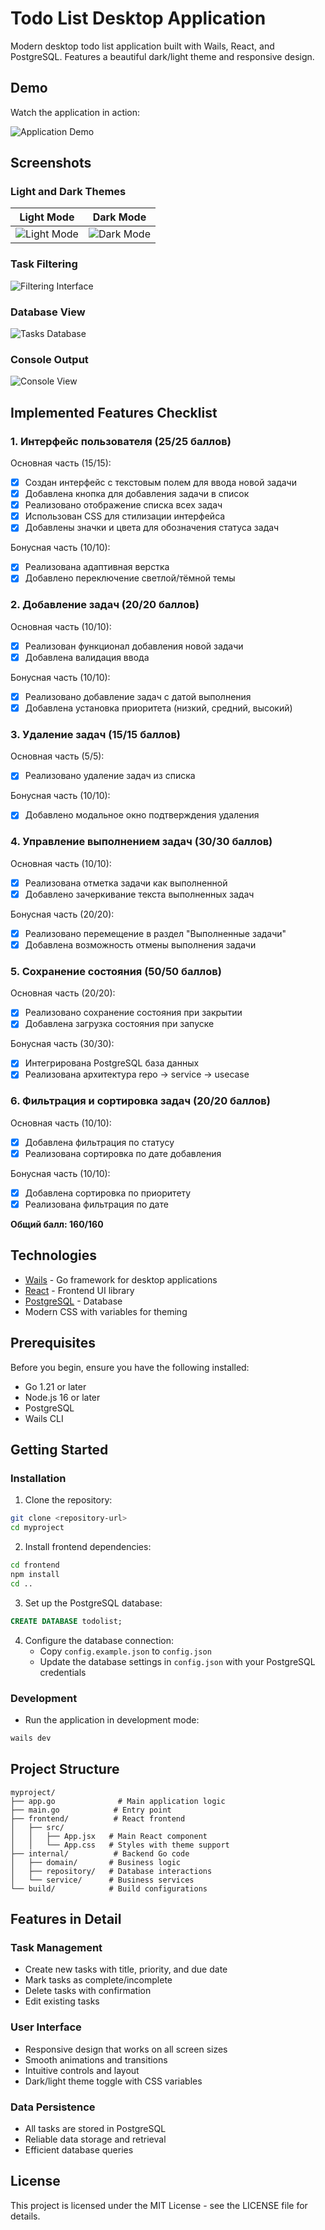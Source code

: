 # Todo List Desktop Application

Modern desktop todo list application built with Wails, React, and PostgreSQL. Features a beautiful dark/light theme and responsive design.

## Demo

Watch the application in action:

![Application Demo](./demo/demo.gif)

## Screenshots

### Light and Dark Themes

| Light Mode                                  | Dark Mode                                 |
| ------------------------------------------- | ----------------------------------------- |
| ![Light Mode](./screenshots/light-mode.png) | ![Dark Mode](./screenshots/dark-mode.png) |

### Task Filtering

![Filtering Interface](./screenshots/filtering.png)

### Database View

![Tasks Database](./screenshots/tasksdb.png)

### Console Output

![Console View](./screenshots/console.png)

## Implemented Features Checklist

### 1. Интерфейс пользователя (25/25 баллов)

Основная часть (15/15):

- [x] Создан интерфейс с текстовым полем для ввода новой задачи
- [x] Добавлена кнопка для добавления задачи в список
- [x] Реализовано отображение списка всех задач
- [x] Использован CSS для стилизации интерфейса
- [x] Добавлены значки и цвета для обозначения статуса задач

Бонусная часть (10/10):

- [x] Реализована адаптивная верстка
- [x] Добавлено переключение светлой/тёмной темы

### 2. Добавление задач (20/20 баллов)

Основная часть (10/10):

- [x] Реализован функционал добавления новой задачи
- [x] Добавлена валидация ввода

Бонусная часть (10/10):

- [x] Реализовано добавление задач с датой выполнения
- [x] Добавлена установка приоритета (низкий, средний, высокий)

### 3. Удаление задач (15/15 баллов)

Основная часть (5/5):

- [x] Реализовано удаление задач из списка

Бонусная часть (10/10):

- [x] Добавлено модальное окно подтверждения удаления

### 4. Управление выполнением задач (30/30 баллов)

Основная часть (10/10):

- [x] Реализована отметка задачи как выполненной
- [x] Добавлено зачеркивание текста выполненных задач

Бонусная часть (20/20):

- [x] Реализовано перемещение в раздел "Выполненные задачи"
- [x] Добавлена возможность отмены выполнения задачи

### 5. Сохранение состояния (50/50 баллов)

Основная часть (20/20):

- [x] Реализовано сохранение состояния при закрытии
- [x] Добавлена загрузка состояния при запуске

Бонусная часть (30/30):

- [x] Интегрирована PostgreSQL база данных
- [x] Реализована архитектура repo → service → usecase

### 6. Фильтрация и сортировка задач (20/20 баллов)

Основная часть (10/10):

- [x] Добавлена фильтрация по статусу
- [x] Реализована сортировка по дате добавления

Бонусная часть (10/10):

- [x] Добавлена сортировка по приоритету
- [x] Реализована фильтрация по дате

**Общий балл: 160/160**

## Technologies

- [Wails](https://wails.io/) - Go framework for desktop applications
- [React](https://reactjs.org/) - Frontend UI library
- [PostgreSQL](https://www.postgresql.org/) - Database
- Modern CSS with variables for theming

## Prerequisites

Before you begin, ensure you have the following installed:

- Go 1.21 or later
- Node.js 16 or later
- PostgreSQL
- Wails CLI

## Getting Started

### Installation

1. Clone the repository:

```bash
git clone <repository-url>
cd myproject
```

2. Install frontend dependencies:

```bash
cd frontend
npm install
cd ..
```

3. Set up the PostgreSQL database:

```sql
CREATE DATABASE todolist;
```

4. Configure the database connection:
   - Copy `config.example.json` to `config.json`
   - Update the database settings in `config.json` with your PostgreSQL credentials

### Development

- Run the application in development mode:

```bash
wails dev
```

## Project Structure

```
myproject/
├── app.go              # Main application logic
├── main.go            # Entry point
├── frontend/          # React frontend
│   ├── src/
│   │   ├── App.jsx   # Main React component
│   │   └── App.css   # Styles with theme support
├── internal/          # Backend Go code
│   ├── domain/       # Business logic
│   ├── repository/   # Database interactions
│   └── service/      # Business services
└── build/            # Build configurations
```

## Features in Detail

### Task Management

- Create new tasks with title, priority, and due date
- Mark tasks as complete/incomplete
- Delete tasks with confirmation
- Edit existing tasks

### User Interface

- Responsive design that works on all screen sizes
- Smooth animations and transitions
- Intuitive controls and layout
- Dark/light theme toggle with CSS variables

### Data Persistence

- All tasks are stored in PostgreSQL
- Reliable data storage and retrieval
- Efficient database queries

## License

This project is licensed under the MIT License - see the LICENSE file for details.
